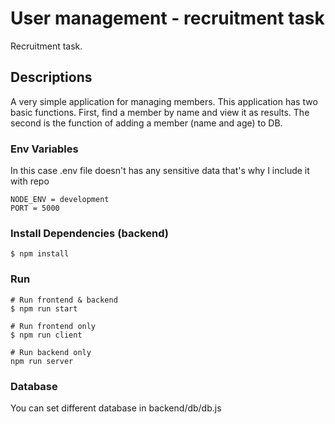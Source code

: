# User management - recruitment task

Recruitment task.

## Descriptions

A very simple application for managing members. This application has two basic functions. First, find a member by name and view it as results. The second is the function of adding a member (name and age) to DB.


### Env Variables

In this case .env file doesn't has any sensitive data that's why I include it with repo

```
NODE_ENV = development
PORT = 5000

```


### Install Dependencies (backend)

```
$ npm install

```

### Run

```
# Run frontend & backend 
$ npm run start

# Run frontend only
$ npm run client

# Run backend only
npm run server
```

### Database

You can set different database in backend/db/db.js



